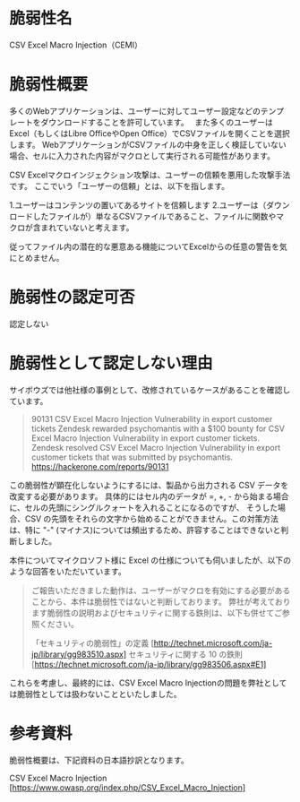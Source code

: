 # 脆弱性名
CSV Excel Macro Injection（CEMI）

# 脆弱性概要
多くのWebアプリケーションは、ユーザーに対してユーザー設定などのテンプレートをダウンロードすることを許可しています。　
また多くのユーザーはExcel（もしくはLibre OfficeやOpen Office）でCSVファイルを開くことを選択します。
WebアプリケーションがCSVファイルの中身を正しく検証していない場合、セルに入力された内容がマクロとして実行される可能性があります。

CSV Excelマクロインジェクション攻撃は、ユーザーの信頼を悪用した攻撃手法です。
ここでいう「ユーザーの信頼」とは、以下を指します。

1.ユーザーはコンテンツの置いてあるサイトを信頼します
2.ユーザーは（ダウンロードしたファイルが）単なるCSVファイルであること、ファイルに関数やマクロが含まれていないと考えます。

従ってファイル内の潜在的な悪意ある機能についてExcelからの任意の警告を気にとめません。

# 脆弱性の認定可否
認定しない

# 脆弱性として認定しない理由
サイボウズでは他社様の事例として、改修されているケースがあることを確認しています。

> 90131 CSV Excel Macro Injection Vulnerability in export customer tickets
> Zendesk rewarded psychomantis with a $100 bounty for CSV Excel Macro Injection Vulnerability in export customer tickets.
> Zendesk resolved CSV Excel Macro Injection Vulnerability in export customer tickets that was submitted by psychomantis. 
> https://hackerone.com/reports/90131

この脆弱性が顕在化しないようにするには、製品から出力される CSV データを改変する必要があります。
具体的にはセル内のデータが =, +, - から始まる場合に、セルの先頭にシングルクォートを入れることになるのですが、
そうした場合、CSV の先頭をそれらの文字から始めることができません。この対策方法は、特に "-" (マイナス)については頻出するため、許容することはできないと判断しました。

本件についてマイクロソフト様に Excel の仕様についても伺いましたが、以下のような回答をいただいています。

> ご報告いただきました動作は、ユーザーがマクロを有効にする必要があることから、本件は脆弱性ではないと判断しております。
> 弊社が考えております脆弱性の説明およびセキュリティに関する鉄則は、以下も併せてご参照ください。
> 
> 「セキュリティの脆弱性」の定義
> [http://technet.microsoft.com/ja-jp/library/gg983510.aspx]
> セキュリティに関する 10 の鉄則
> [https://technet.microsoft.com/ja-jp/library/gg983506.aspx#E1]
 
これらを考慮し、最終的には、CSV Excel Macro Injectionの問題を弊社としては脆弱性としては扱わないことといたしました。

# 参考資料
脆弱性概要は、下記資料の日本語抄訳となります。

CSV Excel Macro Injection
[https://www.owasp.org/index.php/CSV_Excel_Macro_Injection]